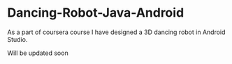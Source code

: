 # Dancing-Robot-Java-Android
As a part of coursera course I have designed a 3D dancing robot in Android Studio.

Will be updated soon
